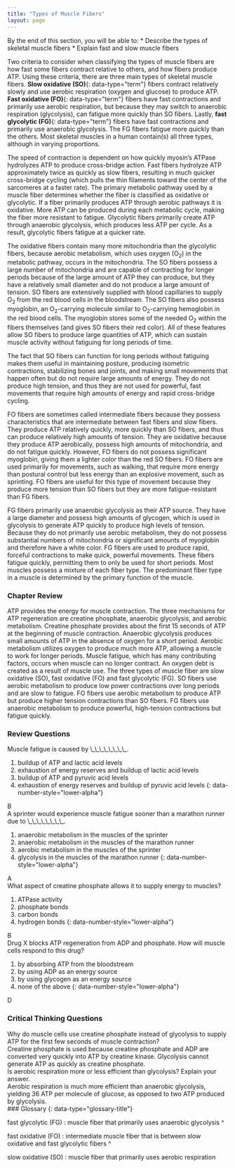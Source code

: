 ```yaml
---
title: "Types of Muscle Fibers"
layout: page
---
```



<div data-type="abstract" markdown="1">
By the end of this section, you will be able to:
* Describe the types of skeletal muscle fibers
* Explain fast and slow muscle fibers

</div>

Two criteria to consider when classifying the types of muscle fibers are how fast some fibers contract relative to others, and how fibers produce ATP. Using these criteria, there are three main types of skeletal muscle fibers. **Slow oxidative (SO)**{: data-type="term"} fibers contract relatively slowly and use aerobic respiration (oxygen and glucose) to produce ATP. **Fast oxidative (FO)**{: data-type="term"} fibers have fast contractions and primarily use aerobic respiration, but because they may switch to anaerobic respiration (glycolysis), can fatigue more quickly than SO fibers. Lastly, **fast glycolytic (FG)**{: data-type="term"} fibers have fast contractions and primarily use anaerobic glycolysis. The FG fibers fatigue more quickly than the others. Most skeletal muscles in a human contain(s) all three types, although in varying proportions.

The speed of contraction is dependent on how quickly myosin’s ATPase hydrolyzes ATP to produce cross-bridge action. Fast fibers hydrolyze ATP approximately twice as quickly as slow fibers, resulting in much quicker cross-bridge cycling (which pulls the thin filaments toward the center of the sarcomeres at a faster rate). The primary metabolic pathway used by a muscle fiber determines whether the fiber is classified as oxidative or glycolytic. If a fiber primarily produces ATP through aerobic pathways it is oxidative. More ATP can be produced during each metabolic cycle, making the fiber more resistant to fatigue. Glycolytic fibers primarily create ATP through anaerobic glycolysis, which produces less ATP per cycle. As a result, glycolytic fibers fatigue at a quicker rate.

The oxidative fibers contain many more mitochondria than the glycolytic fibers, because aerobic metabolism, which uses oxygen (O<sub>2</sub>) in the metabolic pathway, occurs in the mitochondria. The SO fibers possess a large number of mitochondria and are capable of contracting for longer periods because of the large amount of ATP they can produce, but they have a relatively small diameter and do not produce a large amount of tension. SO fibers are extensively supplied with blood capillaries to supply O<sub>2</sub> from the red blood cells in the bloodstream. The SO fibers also possess myoglobin, an O<sub>2</sub>-carrying molecule similar to O<sub>2</sub>-carrying hemoglobin in the red blood cells. The myoglobin stores some of the needed O<sub>2</sub> within the fibers themselves (and gives SO fibers their red color). All of these features allow SO fibers to produce large quantities of ATP, which can sustain muscle activity without fatiguing for long periods of time.

The fact that SO fibers can function for long periods without fatiguing makes them useful in maintaining posture, producing isometric contractions, stabilizing bones and joints, and making small movements that happen often but do not require large amounts of energy. They do not produce high tension, and thus they are not used for powerful, fast movements that require high amounts of energy and rapid cross-bridge cycling.

FO fibers are sometimes called intermediate fibers because they possess characteristics that are intermediate between fast fibers and slow fibers. They produce ATP relatively quickly, more quickly than SO fibers, and thus can produce relatively high amounts of tension. They are oxidative because they produce ATP aerobically, possess high amounts of mitochondria, and do not fatigue quickly. However, FO fibers do not possess significant myoglobin, giving them a lighter color than the red SO fibers. FO fibers are used primarily for movements, such as walking, that require more energy than postural control but less energy than an explosive movement, such as sprinting. FO fibers are useful for this type of movement because they produce more tension than SO fibers but they are more fatigue-resistant than FG fibers.

FG fibers primarily use anaerobic glycolysis as their ATP source. They have a large diameter and possess high amounts of glycogen, which is used in glycolysis to generate ATP quickly to produce high levels of tension. Because they do not primarily use aerobic metabolism, they do not possess substantial numbers of mitochondria or significant amounts of myoglobin and therefore have a white color. FG fibers are used to produce rapid, forceful contractions to make quick, powerful movements. These fibers fatigue quickly, permitting them to only be used for short periods. Most muscles possess a mixture of each fiber type. The predominant fiber type in a muscle is determined by the primary function of the muscle.

### Chapter Review

ATP provides the energy for muscle contraction. The three mechanisms for ATP regeneration are creatine phosphate, anaerobic glycolysis, and aerobic metabolism. Creatine phosphate provides about the first 15 seconds of ATP at the beginning of muscle contraction. Anaerobic glycolysis produces small amounts of ATP in the absence of oxygen for a short period. Aerobic metabolism utilizes oxygen to produce much more ATP, allowing a muscle to work for longer periods. Muscle fatigue, which has many contributing factors, occurs when muscle can no longer contract. An oxygen debt is created as a result of muscle use. The three types of muscle fiber are slow oxidative (SO), fast oxidative (FO) and fast glycolytic (FG). SO fibers use aerobic metabolism to produce low power contractions over long periods and are slow to fatigue. FO fibers use aerobic metabolism to produce ATP but produce higher tension contractions than SO fibers. FG fibers use anaerobic metabolism to produce powerful, high-tension contractions but fatigue quickly.

### Review Questions

<div data-type="exercise">
<div data-type="problem" markdown="1">
Muscle fatigue is caused by \_\_\_\_\_\_\_\_.

1.  buildup of ATP and lactic acid levels
2.  exhaustion of energy reserves and buildup of lactic acid levels
3.  buildup of ATP and pyruvic acid levels
4.  exhaustion of energy reserves and buildup of pyruvic acid levels
{: data-number-style="lower-alpha"}

</div>
<div data-type="solution" markdown="1">
B

</div>
</div>

<div data-type="exercise">
<div data-type="problem" markdown="1">
A sprinter would experience muscle fatigue sooner than a marathon runner due to \_\_\_\_\_\_\_\_.

1.  anaerobic metabolism in the muscles of the sprinter
2.  anaerobic metabolism in the muscles of the marathon runner
3.  aerobic metabolism in the muscles of the sprinter
4.  glycolysis in the muscles of the marathon runner
{: data-number-style="lower-alpha"}

</div>
<div data-type="solution" markdown="1">
A

</div>
</div>

<div data-type="exercise">
<div data-type="problem" markdown="1">
What aspect of creatine phosphate allows it to supply energy to muscles?

1.  ATPase activity
2.  phosphate bonds
3.  carbon bonds
4.  hydrogen bonds
{: data-number-style="lower-alpha"}

</div>
<div data-type="solution" markdown="1">
B

</div>
</div>

<div data-type="exercise">
<div data-type="problem" markdown="1">
Drug X blocks ATP regeneration from ADP and phosphate. How will muscle cells respond to this drug?

1.  by absorbing ATP from the bloodstream
2.  by using ADP as an energy source
3.  by using glycogen as an energy source
4.  none of the above
{: data-number-style="lower-alpha"}

</div>
<div data-type="solution" markdown="1">
D

</div>
</div>

### Critical Thinking Questions

<div data-type="exercise">
<div data-type="problem" markdown="1">
Why do muscle cells use creatine phosphate instead of glycolysis to supply ATP for the first few seconds of muscle contraction?

</div>
<div data-type="solution" markdown="1">
Creatine phosphate is used because creatine phosphate and ADP are converted very quickly into ATP by creatine kinase. Glycolysis cannot generate ATP as quickly as creatine phosphate.

</div>
</div>

<div data-type="exercise">
<div data-type="problem" markdown="1">
Is aerobic respiration more or less efficient than glycolysis? Explain your answer.

</div>
<div data-type="solution" markdown="1">
Aerobic respiration is much more efficient than anaerobic glycolysis, yielding 36 ATP per molecule of glucose, as opposed to two ATP produced by glycolysis.

</div>
</div>

<div data-type="glossary" markdown="1">
### Glossary
{: data-type="glossary-title"}

fast glycolytic (FG)
: muscle fiber that primarily uses anaerobic glycolysis
^

fast oxidative (FO)
: intermediate muscle fiber that is between slow oxidative and fast glycolytic fibers
^

slow oxidative (SO)
: muscle fiber that primarily uses aerobic respiration

</div>


